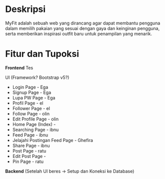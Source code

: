 # Deskripsi
MyFit adalah sebuah web yang dirancang agar dapat membantu pengguna dalam memilih pakaian yang sesuai dengan gaya dan keinginan pengguna, serta memberikan inspirasi outfit baru untuk penampilan yang menarik.

# Fitur dan Tupoksi

**Frontend** Tes

UI (Framework? Bootstrap v5?)
- Login Page - Ega
- Signup Page - Ega
- Lupa PW Page - Ega
- Profil Page - el
- Follower Page - el
- Follow Page - olin
- Edit Profile Page - olin
- Home Page (Index) -
- Searching Page - ibnu
- Feed Page - ibnu
- Jelajahi Postingan Feed Page - Ghefira 
- Share Page - ibnu
- Post Page - ratu
- Edit Post Page -
- Pin Page - ratu

**Backend**
(Setelah UI beres -> Setup dan Koneksi ke Database)
